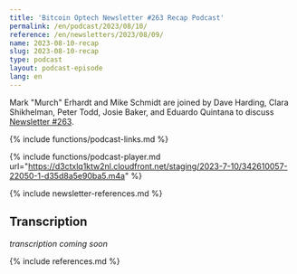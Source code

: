 ```yaml
---
title: 'Bitcoin Optech Newsletter #263 Recap Podcast'
permalink: /en/podcast/2023/08/10/
reference: /en/newsletters/2023/08/09/
name: 2023-08-10-recap
slug: 2023-08-10-recap
type: podcast
layout: podcast-episode
lang: en
---
```

Mark "Murch" Erhardt and Mike Schmidt are joined by Dave Harding, Clara
Shikhelman, Peter Todd, Josie Baker, and Eduardo Quintana to discuss [Newsletter
#263]({{page.reference}}).

{% include functions/podcast-links.md %}

{% include functions/podcast-player.md url="https://d3ctxlq1ktw2nl.cloudfront.net/staging/2023-7-10/342610057-22050-1-d35d8a5e90ba5.m4a" %}

{% include newsletter-references.md %}

## Transcription

_transcription coming soon_

{% include references.md %}
